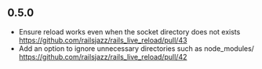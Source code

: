 ## 0.5.0

- Ensure reload works even when the socket directory does not exists https://github.com/railsjazz/rails_live_reload/pull/43
- Add an option to ignore unnecessary directories such as node_modules/ https://github.com/railsjazz/rails_live_reload/pull/42
